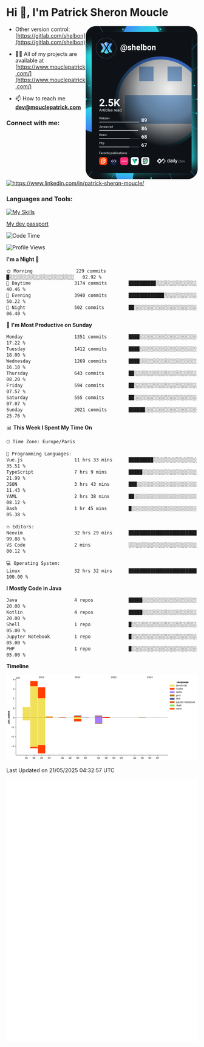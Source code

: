  
  <div align="left">
  <h1 align="left"> Hi 👋, I'm Patrick Sheron Moucle</h1>
<a     href="https://app.daily.dev/shelbon"><img src="https://github.com/shelbon/shelbon/blob/main/devcard.svg"  width="295" align="right" alt="shelbon's Dev Card"/></a>

- Other version control: [https://gitlab.com/shelbon](https://gitlab.com/shelbon)
- 👨‍💻 All of my projects are available at [https://www.mouclepatrick.com/](https://www.mouclepatrick.com/)

- 📫 How to reach me **dev@mouclepatrick.com**

<h3 align="left">Connect with me:</h3>
<p align="left">
<a href="https://linkedin.com/in/https://www.linkedin.com/in/patrick-sheron-moucle/" target="blank"  ><img align="center" src="https://raw.githubusercontent.com/rahuldkjain/github-profile-readme-generator/master/src/images/icons/Social/linked-in-alt.svg" alt="https://www.linkedin.com/in/patrick-sheron-moucle/" height="30" width="40" /></a>
</p>

<h3 align="left">Languages and Tools:</h3>
 
 [![My Skills](https://skillicons.dev/icons?i=kotlin,java,svelte,vue,spring,laravel,nuxt,htmx,go,php,elixir,graphql,css,html,tailwind,idea,vscode,redis,git,gitlab&perline=6&theme=light)](https://skillicons.dev)

[My dev passport](https://passeport.dev/p/e96cf336-11d7-4edd-916d-11af626333a8)
<!--START_SECTION:waka-->
![Code Time](http://img.shields.io/badge/Code%20Time-5%2C804%20hrs%2055%20mins-blue)

![Profile Views](http://img.shields.io/badge/Profile%20Views-0-blue)

**I'm a Night 🦉** 

```text
🌞 Morning                229 commits         █░░░░░░░░░░░░░░░░░░░░░░░░   02.92 % 
🌆 Daytime                3174 commits        ██████████░░░░░░░░░░░░░░░   40.46 % 
🌃 Evening                3940 commits        █████████████░░░░░░░░░░░░   50.22 % 
🌙 Night                  502 commits         ██░░░░░░░░░░░░░░░░░░░░░░░   06.40 % 
```
📅 **I'm Most Productive on Sunday** 

```text
Monday                   1351 commits        ████░░░░░░░░░░░░░░░░░░░░░   17.22 % 
Tuesday                  1412 commits        ████░░░░░░░░░░░░░░░░░░░░░   18.00 % 
Wednesday                1269 commits        ████░░░░░░░░░░░░░░░░░░░░░   16.18 % 
Thursday                 643 commits         ██░░░░░░░░░░░░░░░░░░░░░░░   08.20 % 
Friday                   594 commits         ██░░░░░░░░░░░░░░░░░░░░░░░   07.57 % 
Saturday                 555 commits         ██░░░░░░░░░░░░░░░░░░░░░░░   07.07 % 
Sunday                   2021 commits        ██████░░░░░░░░░░░░░░░░░░░   25.76 % 
```


📊 **This Week I Spent My Time On** 

```text
🕑︎ Time Zone: Europe/Paris

💬 Programming Languages: 
Vue.js                   11 hrs 33 mins      █████████░░░░░░░░░░░░░░░░   35.51 % 
TypeScript               7 hrs 9 mins        █████░░░░░░░░░░░░░░░░░░░░   21.99 % 
JSON                     3 hrs 43 mins       ███░░░░░░░░░░░░░░░░░░░░░░   11.43 % 
YAML                     2 hrs 38 mins       ██░░░░░░░░░░░░░░░░░░░░░░░   08.12 % 
Bash                     1 hr 45 mins        █░░░░░░░░░░░░░░░░░░░░░░░░   05.38 % 

🔥 Editors: 
Neovim                   32 hrs 29 mins      █████████████████████████   99.88 % 
VS Code                  2 mins              ░░░░░░░░░░░░░░░░░░░░░░░░░   00.12 % 

💻 Operating System: 
Linux                    32 hrs 32 mins      █████████████████████████   100.00 % 
```

**I Mostly Code in Java** 

```text
Java                     4 repos             █████░░░░░░░░░░░░░░░░░░░░   20.00 % 
Kotlin                   4 repos             █████░░░░░░░░░░░░░░░░░░░░   20.00 % 
Shell                    1 repo              █░░░░░░░░░░░░░░░░░░░░░░░░   05.00 % 
Jupyter Notebook         1 repo              █░░░░░░░░░░░░░░░░░░░░░░░░   05.00 % 
PHP                      1 repo              █░░░░░░░░░░░░░░░░░░░░░░░░   05.00 % 
```



**Timeline**

![Lines of Code chart](https://raw.githubusercontent.com/shelbon/shelbon/main/assets/bar_graph.png)


 Last Updated on 21/05/2025 04:32:57 UTC
<!--END_SECTION:waka--> 
![Metrics](https://github.com/shelbon/shelbon/blob/main/github-metrics.svg)
